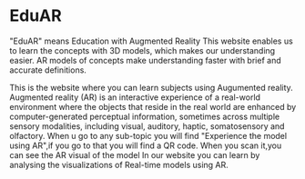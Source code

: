 # EduAR

"EduAR" means Education with Augmented Reality
This website enables us to learn the concepts with 3D models, which makes our understanding easier. AR models of concepts make understanding faster with brief and accurate definitions.

This is the website where you can learn subjects using Augumented reality.
Augmented reality (AR) is an interactive experience of a real-world environment where the objects that reside in the real world are enhanced by computer-generated perceptual information, sometimes across multiple sensory modalities, including visual, auditory, haptic, somatosensory and olfactory.
When u go to any sub-topic you will find "Experience the model using AR",if you go to that you will find a QR code. When you scan it,you can see the AR visual of the model
In our website you can learn by analysing the visualizations of Real-time models using AR.

